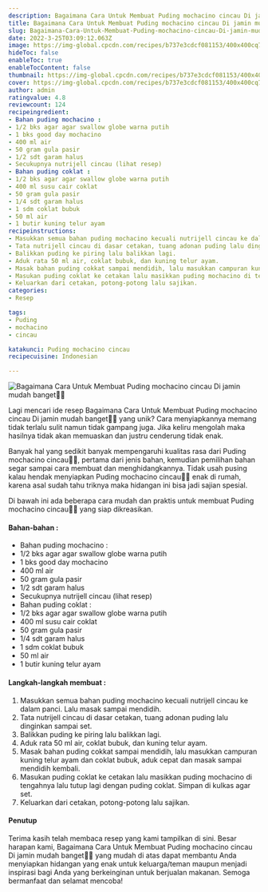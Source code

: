 ```yaml
---
description: Bagaimana Cara Untuk Membuat Puding mochacino cincau Di jamin mudah banget"
title: Bagaimana Cara Untuk Membuat Puding mochacino cincau Di jamin mudah banget
slug: Bagaimana-Cara-Untuk-Membuat-Puding-mochacino-cincau-Di-jamin-mudah-banget
date: 2022-3-25T03:09:12.063Z
image: https://img-global.cpcdn.com/recipes/b737e3cdcf081153/400x400cq70/photo.jpg
hideToc: false
enableToc: true
enableTocContent: false
thumbnail: https://img-global.cpcdn.com/recipes/b737e3cdcf081153/400x400cq70/photo.jpg
cover: https://img-global.cpcdn.com/recipes/b737e3cdcf081153/400x400cq70/photo.jpg
author: admin
ratingvalue: 4.8
reviewcount: 124
recipeingredient:
- Bahan puding mochacino :
- 1/2 bks agar agar swallow globe warna putih
- 1 bks good day mochacino
- 400 ml air
- 50 gram gula pasir
- 1/2 sdt garam halus
- Secukupnya nutrijell cincau (lihat resep)
- Bahan puding coklat :
- 1/2 bks agar agar swallow globe warna putih
- 400 ml susu cair coklat
- 50 gram gula pasir
- 1/4 sdt garam halus
- 1 sdm coklat bubuk
- 50 ml air
- 1 butir kuning telur ayam
recipeinstructions:
- Masukkan semua bahan puding mochacino kecuali nutrijell cincau ke dalam panci. Lalu masak sampai mendidih.
- Tata nutrijell cincau di dasar cetakan, tuang adonan puding lalu dinginkan sampai set.
- Balikkan puding ke piring lalu balikkan lagi.
- Aduk rata 50 ml air, coklat bubuk, dan kuning telur ayam.
- Masak bahan puding cokkat sampai mendidih, lalu masukkan campuran kuning telur ayam dan coklat bubuk, aduk cepat dan masak sampai mendidih kembali.
- Masukan puding coklat ke cetakan lalu masikkan puding mochacino di tengahnya lalu tutup lagi dengan puding coklat. Simpan di kulkas agar set.
- Keluarkan dari cetakan, potong-potong lalu sajikan.
categories:
- Resep

tags:
- Puding
- mochacino
- cincau

katakunci: Puding mochacino cincau
recipecuisine: Indonesian

---
```


![Bagaimana Cara Untuk Membuat Puding mochacino cincau Di jamin mudah banget👩‍🍳](https://img-global.cpcdn.com/recipes/b737e3cdcf081153/400x400cq70/photo.jpg)

Lagi mencari ide resep Bagaimana Cara Untuk Membuat Puding mochacino cincau Di jamin mudah banget👩‍🍳 yang unik? Cara menyiapkannya memang tidak terlalu sulit namun tidak gampang juga. Jika keliru mengolah maka hasilnya tidak akan memuaskan dan justru cenderung tidak enak.

Banyak hal yang sedikit banyak mempengaruhi kualitas rasa dari Puding mochacino cincau👩‍🍳, pertama dari jenis bahan, kemudian pemilihan bahan segar sampai cara membuat dan menghidangkannya. Tidak usah pusing kalau hendak menyiapkan Puding mochacino cincau👩‍🍳 enak di rumah, karena asal sudah tahu triknya maka hidangan ini bisa jadi sajian spesial.

Di bawah ini ada beberapa cara mudah dan praktis untuk membuat Puding mochacino cincau👩‍🍳 yang siap dikreasikan.

<!--inarticleads1-->

#### Bahan-bahan :

- Bahan puding mochacino :
- 1/2 bks agar agar swallow globe warna putih
- 1 bks good day mochacino
- 400 ml air
- 50 gram gula pasir
- 1/2 sdt garam halus
- Secukupnya nutrijell cincau (lihat resep)
- Bahan puding coklat :
- 1/2 bks agar agar swallow globe warna putih
- 400 ml susu cair coklat
- 50 gram gula pasir
- 1/4 sdt garam halus
- 1 sdm coklat bubuk
- 50 ml air
- 1 butir kuning telur ayam

<!--inarticleads2-->

#### Langkah-langkah membuat :

1. Masukkan semua bahan puding mochacino kecuali nutrijell cincau ke dalam panci. Lalu masak sampai mendidih.
1. Tata nutrijell cincau di dasar cetakan, tuang adonan puding lalu dinginkan sampai set.
1. Balikkan puding ke piring lalu balikkan lagi.
1. Aduk rata 50 ml air, coklat bubuk, dan kuning telur ayam.
1. Masak bahan puding cokkat sampai mendidih, lalu masukkan campuran kuning telur ayam dan coklat bubuk, aduk cepat dan masak sampai mendidih kembali.
1. Masukan puding coklat ke cetakan lalu masikkan puding mochacino di tengahnya lalu tutup lagi dengan puding coklat. Simpan di kulkas agar set.
1. Keluarkan dari cetakan, potong-potong lalu sajikan.

#### Penutup

Terima kasih telah membaca resep yang kami tampilkan di sini. Besar harapan kami, Bagaimana Cara Untuk Membuat Puding mochacino cincau Di jamin mudah banget👩‍🍳 yang mudah di atas dapat membantu Anda menyiapkan hidangan yang enak untuk keluarga/teman maupun menjadi inspirasi bagi Anda yang berkeinginan untuk berjualan makanan. Semoga bermanfaat dan selamat mencoba!
